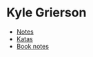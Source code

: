 # Kyle Grierson

- [Notes](https://github.com/grierson/grierson)
- [Katas](https://github.com/grierson/katas)
- [Book notes](https://github.com/grierson/books)
